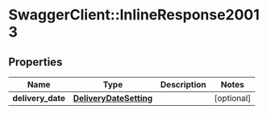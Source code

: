 # SwaggerClient::InlineResponse20013

## Properties
Name | Type | Description | Notes
------------ | ------------- | ------------- | -------------
**delivery_date** | [**DeliveryDateSetting**](DeliveryDateSetting.md) |  | [optional] 


